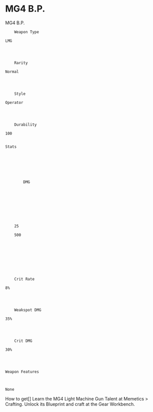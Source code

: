 # MG4 B.P.

MG4 B.P.


	
		
		
	
	



	
		Weapon Type
	
	LMG



	
		Rarity
	
	Normal



	
		Style
	
	Operator



	
		Durability
	
	100


	Stats

	
	
	
	
		
		
			DMG
		
			 
		
		
	
	
	
	
	
		25
	
		500
	
	
	





	
		Crit Rate
	
	8%



	
		Weakspot DMG
	
	35%



	
		Crit DMG
	
	30%




	Weapon Features


	
	None







How to get[]
Learn the MG4 Light Machine Gun Talent at Memetics &gt; Crafting.
Unlock its Blueprint and craft at the Gear Workbench.
